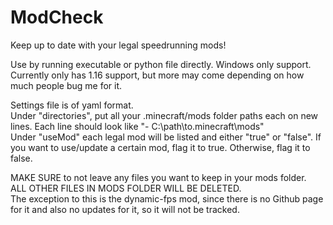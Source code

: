 # ModCheck
Keep up to date with your legal speedrunning mods!


Use by running executable or python file directly. Windows only support.  
Currently only has 1.16 support, but more may come depending on how much people bug me for it.


Settings file is of yaml format.  
Under "directories", put all your .minecraft/mods folder paths each on new lines. Each line should look like "- C:\path\to\.minecraft\mods"  
Under "useMod" each legal mod will be listed and either "true" or "false". If you want to use/update a certain mod, flag it to true. Otherwise, flag it to false.


MAKE SURE to not leave any files you want to keep in your mods folder.  
ALL OTHER FILES IN MODS FOLDER WILL BE DELETED.  
The exception to this is the dynamic-fps mod, since there is no Github page for it and also no updates for it, so it will not be tracked.
